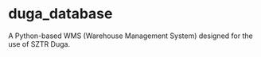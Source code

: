 # duga_database
A Python-based WMS (Warehouse Management System) designed for the use of SZTR Duga.
